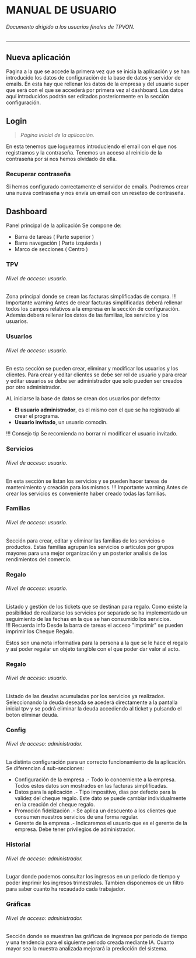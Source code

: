 # MANUAL DE USUARIO
###### _Documento dirigido a los usuarios finales de TPVON._
___

## Nueva aplicación
Pagina a la que se accede la primera vez que se inicia la aplicación y se han introducido los datos de configuración de la base de datos y servidor de emails. 
En esta hay que rellenar los datos de la empresa y del usuario super que será con el que se accederá por primera vez al dashboard. 
Los datos aquí introducidos podrán ser editados posteriormente en la sección configuración. 

## Login 
> _Página inicial de la aplicación._

En esta tenemos que loguearnos introduciendo el email con el que nos registramos y la contraseña. 
Tenemos un acceso al reinicio de la contraseña por si nos hemos olvidado de ella. 

### Recuperar contraseña 
Si hemos configurado correctamente el servidor de emails. Podremos crear una  nueva contraseña y nos envía un email con un reseteo de contraseña. 

## Dashboard
Panel principal de la aplicación
Se compone de: 

* Barra de tareas ( Parte superior )
* Barra navegación ( Parte izquierda )
* Marco de secciones ( Centro )

### TPV
###### Nivel de acceso: usuario.

Zona principal donde se crean las facturas simplificadas de compra. 
!!! Importante warning
    Antes de crear facturas simplificadas deberá rellenar todos los campos relativos a la empresa en la sección de configuración. Además deberá rellenar los datos de las familias, los servicios y los usuarios.

### Usuarios
###### Nivel de acceso: usuario.

En esta sección se pueden crear, eliminar y modificar los usuarios y los clientes. 
Para crear y editar clientes se debe ser rol de usuario y para crear y editar usuarios se debe ser administrador que solo pueden ser creados por otro administrador.

AL iniciarse la base de datos se crean dos usuarios por defecto: 

* __El usuario administrador__, es el mismo con el que se ha registrado al crear el programa.
* __Usuario invitado__, un usuario comodín.

!!! Consejo tip
    Se recomienda no borrar ni modificar el usuario invitado. 

### Servicios
###### Nivel de acceso: usuario.

En esta sección se listan los servicios y se pueden hacer tareas de mantenimiento y creación para los mismos. 
!!! Importante warning 
    Antes de crear los servicios es conveniente haber creado todas las familias.

### Familias
###### Nivel de acceso: usuario.

Sección para crear, editar y eliminar las familias de los servicios o productos. 
Estas familias agrupan los servicios o artículos por grupos mayores para una mejor organización y un posterior analisis de los rendimientos del comercio. 

### Regalo
###### Nivel de acceso: usuario.

Listado y gestión de los tickets que se destinan para regalo. Como existe la posibilidad de realizarse los servicios por separado se ha implementado un seguimiento de las fechas en la que se han consumido los servicios.  
!!! Recuerda info
    Desde la barra de tareas el acceso "imprimir" se pueden imprimir los Cheque Regalo. 

Estos son una nota informativa para la persona a la que se le hace el regalo y así poder regalar un objeto tangible con el que poder dar valor al acto. 

### Regalo
###### Nivel de acceso: usuario.

Listado de las deudas acumuladas por los servicios ya realizados.
Seleccionando la deuda deseada se acederá directamente a la pantalla inicial tpv y se podrá eliminar la deuda accediendo al ticket y pulsando el boton eliminar deuda. 

### Config
###### Nivel de acceso: administrador. 

La distinta configuración para un correcto funcionamiento de  la aplicación. 
Se diferencian 4 sub-secciones: 

* Configuración de la empresa .- Todo lo concerniente a la empresa. Todos estos datos son mostrados en las facturas simplificadas. 
* Datos para la aplicación .- Tipo impositivo, días por defecto para la validez del cheque regalo. Este dato se puede cambiar individualmente en la creación del cheque regalo.
* Promoción fidelización .- Se aplica un descuento a los clientes que consumen nuestros servicios de una forma regular.  
* Gerente de la empresa .- Indicaremos el usuario que es el gerente de la empresa. Debe tener privilegios de administrador.

### Historial
###### Nivel de acceso: administrador.

Lugar donde podemos consultar los ingresos en un periodo de tiempo y poder imprimir los ingresos trimestrales. 
Tambien disponemos de un filtro para saber cuanto ha recaudado cada trabajador. 

### Gráficas
###### Nivel de acceso: administrador.
Sección donde se muestran las gráficas de ingresos por periodo de tiempo y una tendencia para el siguiente periodo creada mediante IA.
Cuanto mayor sea la muestra analizada mejorará la predicción del sistema. 